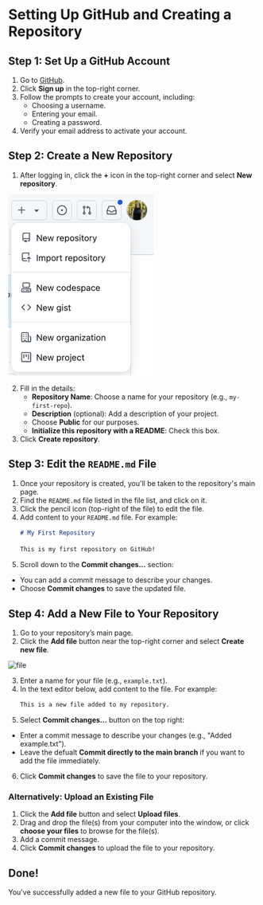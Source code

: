 # Setting Up GitHub and Creating a Repository

## Step 1: Set Up a GitHub Account

1. Go to [GitHub](https://github.com/).
2. Click **Sign up** in the top-right corner.
3. Follow the prompts to create your account, including:
   - Choosing a username.
   - Entering your email.
   - Creating a password.
4. Verify your email address to activate your account.

## Step 2: Create a New Repository

1. After logging in, click the **+** icon in the top-right corner and select **New repository**.

![new](images/new.png)

2. Fill in the details:
   - **Repository Name**: Choose a name for your repository (e.g., `my-first-repo`).
   - **Description** (optional): Add a description of your project.
   - Choose **Public** for our purposes.
   - **Initialize this repository with a README**: Check this box.
3. Click **Create repository**.

## Step 3: Edit the `README.md` File

1. Once your repository is created, you'll be taken to the repository's main page.
2. Find the `README.md` file listed in the file list, and click on it.
3. Click the pencil icon (top-right of the file) to edit the file.
4. Add content to your `README.md` file. For example:
   ```markdown
   # My First Repository

   This is my first repository on GitHub!
5. Scroll down to the **Commit changes...** section:
- You can add a commit message to describe your changes.
- Choose **Commit changes** to save the updated file.

## Step 4: Add a New File to Your Repository

1. Go to your repository’s main page.
2. Click the **Add file** button near the top-right corner and select **Create new file**.

![file](images/file.png)

3. Enter a name for your file (e.g., `example.txt`).
4. In the text editor below, add content to the file. For example:
    ```markdown
   This is a new file added to my repository.

5. Select **Commit changes...** button on the top right:
- Enter a commit message to describe your changes (e.g., "Added example.txt").
- Leave the defualt **Commit directly to the main branch** if you want to add the file immediately.
6. Click **Commit changes** to save the file to your repository.

### Alternatively: Upload an Existing File
1. Click the **Add file** button and select **Upload files**.
2. Drag and drop the file(s) from your computer into the window, or click **choose your files** to browse for the file(s).
3. Add a commit message.
4. Click **Commit changes** to upload the file to your repository.

## Done!

You've successfully added a new file to your GitHub repository.